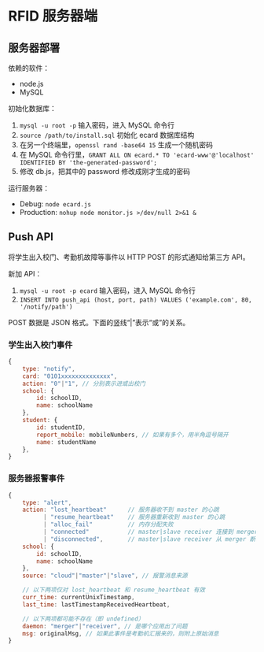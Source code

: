 # RFID 服务器端

## 服务器部署

依赖的软件：

* node.js
* MySQL

初始化数据库：

1. ```mysql -u root -p``` 输入密码，进入 MySQL 命令行
2. ```source /path/to/install.sql``` 初始化 ecard 数据库结构
3. 在另一个终端里，```openssl rand -base64 15``` 生成一个随机密码
4. 在 MySQL 命令行里，```GRANT ALL ON ecard.* TO 'ecard-www'@'localhost' IDENTIFIED BY 'the-generated-password';```
5. 修改 db.js，把其中的 password 修改成刚才生成的密码

运行服务器：

* Debug: ```node ecard.js```
* Production: ```nohup node monitor.js >/dev/null 2>&1 &```


## Push API

将学生出入校门、考勤机故障等事件以 HTTP POST 的形式通知给第三方 API。

新加 API：

1. ```mysql -u root -p ecard``` 输入密码，进入 MySQL 命令行
2. ```INSERT INTO push_api (host, port, path) VALUES ('example.com', 80, '/notify/path')```

POST 数据是 JSON 格式。下面的竖线“|”表示“或”的关系。

### 学生出入校门事件

```js
{
    type: "notify",
    card: "0101xxxxxxxxxxxxxx",
    action: "0"|"1", // 分别表示进或出校门
    school: {
        id: schoolID, 
        name: schoolName
    },
    student: {
        id: studentID,
        report_mobile: mobileNumbers, // 如果有多个，用半角逗号隔开
        name: studentName
    },
}
```

### 服务器报警事件

```js
{
    type: "alert",
    action: "lost_heartbeat"      // 服务器收不到 master 的心跳
          | "resume_heartbeat"    // 服务器重新收到 master 的心跳
          | "alloc_fail"          // 内存分配失败
          | "connected"           // master|slave receiver 连接到 merger 上
          | "disconnected",       // master|slave receiver 从 merger 断开
    school: {
        id: schoolID,
        name: schoolName
    },
    source: "cloud"|"master"|"slave", // 报警消息来源

    // 以下两项仅对 lost_heartbeat 和 resume_heartbeat 有效
    curr_time: currentUnixTimestamp,
    last_time: lastTimestampReceivedHeartbeat,

    // 以下两项都可能不存在（即 undefined）
    daemon: "merger"|"receiver", // 是哪个应用出了问题
    msg: originalMsg, // 如果此事件是考勤机汇报来的，则附上原始消息
}
```

